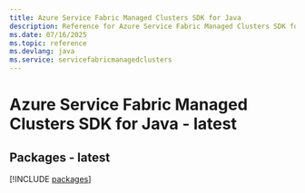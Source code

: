 ```yaml
---
title: Azure Service Fabric Managed Clusters SDK for Java
description: Reference for Azure Service Fabric Managed Clusters SDK for Java
ms.date: 07/16/2025
ms.topic: reference
ms.devlang: java
ms.service: servicefabricmanagedclusters
---
```

# Azure Service Fabric Managed Clusters SDK for Java - latest
## Packages - latest
[!INCLUDE [packages](service-fabric-managed-clusters-index.md)]